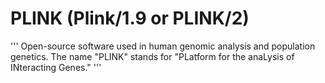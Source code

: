 # PLINK (Plink/1.9 or PLINK/2)

'''
Open-source software used in human genomic analysis and population genetics. The name "PLINK" stands for "PLatform for the anaLysis of INteracting Genes."
'''
